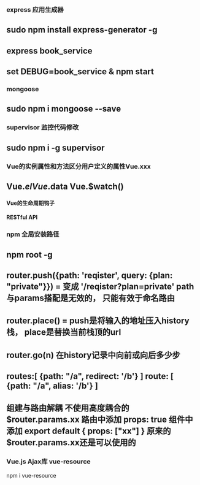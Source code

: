 ### express 应用生成器
sudo npm install express-generator -g
---
express book_service
---
set DEBUG=book_service & npm start
---
### mongoose 
sudo npm i mongoose --save
---
### supervisor 监控代码修改
sudo npm i -g supervisor
---
### Vue的实例属性和方法区分用户定义的属性Vue.xxx
Vue.$el  Vue.$data  Vue.$watch()
---
#### Vue的生命周期钩子
#### RESTful API
### npm 全局安装路径
npm root -g
---
router.push({path: 'reqister', query: {plan: "private"}}) = 
<router-link :to="{path: 'reqister', query: {plan: 'private'}}"></router-link>
变成 '/reqister?plan=private'
path与params搭配是无效的， 只能有效于命名路由
---
router.place() = <router-link :to="" replace></router-link>
push是将输入的地址压入history栈， place是替换当前栈顶的url
---
router.go(n) 在history记录中向前或向后多少步
---
routes:[
    {path: "/a", redirect: '/b'}
]
route: [
    {path: "/a", alias: '/b'}
]
---
组建与路由解耦
不使用高度耦合的$router.params.xx
路由中添加 props: true
组件中添加 export default {
    props: ["xx"]
}
原来的$router.params.xx还是可以使用的
---
### Vue.js Ajax库 vue-resource
npm i vue-resource
